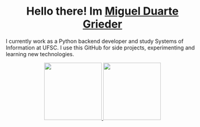 <div>
  
  <h1 align="center">
    Hello there! Im
    <a href="www.linkedin.com/in/miguel-duarte-grieder/">Miguel Duarte Grieder</a>
  </h1>
  <p>
    I currently work as a Python backend developer and study Systems of Information at UFSC.
    I use this GitHub for side projects, experimenting and learning new technologies.
  </p>
</div>

<div align="center">
  <a href="https://github.com/migueldgrieder">
    <img height="150em" src="https://github-readme-stats.vercel.app/api?username=migueldgrieder&count_private=true&include_all_commits=true&show_icons=true&theme=dracula&hide_border=false&show_owner=true"/>
    <img height="150em" src="https://github-readme-stats.vercel.app/api/top-langs/?username=migueldgrieder&theme=dracula&hide_border=false&&layout=compact"/>
  </a>
</div>
